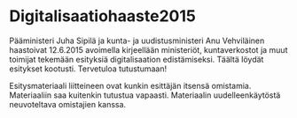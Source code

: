 # Digitalisaatiohaaste2015
Pääministeri Juha Sipilä ja kunta- ja uudistusministeri Anu Vehviläinen haastoivat 12.6.2015 avoimella kirjeellään ministeriöt, kuntaverkostot ja muut toimijat tekemään esityksiä digitalisaation edistämiseksi. Täältä löydät esitykset kootusti. Tervetuloa tutustumaan!

Esitysmateriaali liitteineen ovat kunkin esittäjän itsensä omistamia. Materiaaliin saa kuitenkin tutustua vapaasti. Materiaalin uudelleenkäytöstä neuvoteltava omistajien kanssa.
